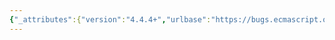 ```yaml
---
{"_attributes":{"version":"4.4.4+","urlbase":"https://bugs.ecmascript.org/","maintainer":"dherman@mozilla.com"},"bug":{"bug_id":3048,"creation_ts":"2014-07-24 08:42:00 -0700","short_desc":"4.3.7 exotic object: Extraneous \"has\"","delta_ts":"2014-08-25 08:29:20 -0700","product":"Draft for 6th Edition","component":"editorial issue","version":"Rev 26: July 18, 2014 Draft","rep_platform":"All","op_sys":"All","bug_status":"RESOLVED","resolution":"FIXED","priority":"Normal","bug_severity":"normal","everconfirmed":true,"reporter":{"uid":"andrebargull","name":"André Bargull"},"assigned_to":{"uid":"allen","name":"Allen Wirfs-Brock"},"long_desc":[{"commentid":9499,"comment_count":0,"who":{"uid":"andrebargull","name":"André Bargull"},"bug_when":"2014-07-24 08:42:28 -0700","thetext":"4.3.7 exotic object:\n\n> object that has does not have\n\nRemove \"has\"."},{"commentid":9513,"comment_count":1,"who":{"uid":"allen","name":"Allen Wirfs-Brock"},"bug_when":"2014-07-24 09:22:33 -0700","thetext":"fixed in rev27 editor's draft"},{"commentid":9871,"comment_count":2,"who":{"uid":"allen","name":"Allen Wirfs-Brock"},"bug_when":"2014-08-25 08:29:20 -0700","thetext":"fixed in rev27 draft"}]}}
---
```

